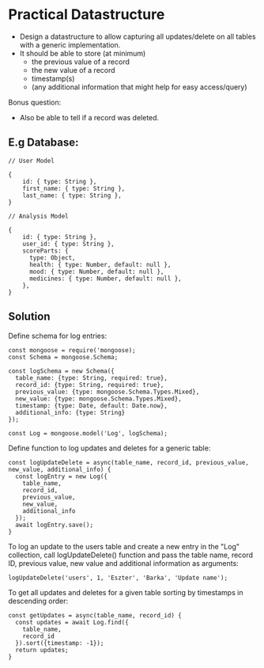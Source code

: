 # Practical Datastructure

- Design a datastructure to allow capturing all updates/delete on all tables with a generic implementation.
- It should be able to store (at minimum)
	- the previous value of a record
	- the new value of a record
	- timestamp(s)
	- (any additional information that might help for easy access/query)

Bonus question:
 - Also be able to tell if a record was deleted. 


## E.g Database:


```
// User Model

{
    id: { type: String },
    first_name: { type: String },
    last_name: { type: String },
}
```


```
// Analysis Model

{
    id: { type: String },
    user_id: { type: String },
    scoreParts: {
      type: Object,
      health: { type: Number, default: null },
      mood: { type: Number, default: null },
      medicines: { type: Number, default: null },
    },
}
```
## Solution

Define schema for log entries:

````
const mongoose = require('mongoose);
const Schema = mongoose.Schema;

const logSchema = new Schema({
  table_name: {type: String, required: true},
  record_id: {type: String, required: true},
  previous_value: {type: mongoose.Schema.Types.Mixed},
  new_value: {type: mongoose.Schema.Types.Mixed},
  timestamp: {type: Date, default: Date.now},
  additional_info: {type: String}
});

const Log = mongoose.model('Log', logSchema);
````

Define function to log updates and deletes for a generic table:

````
const logUpdateDelete = async(table_name, record_id, previous_value, new_value, additional_info) {
  const logEntry = new Log({
    table_name,
    record_id,
    previous_value,
    new_value,
    additional_info
  });
  await logEntry.save();
}
````

To log an update to the users table and create a new entry in the "Log" collection, call logUpdateDelete() function and pass the table name, record ID, previous value, new value and additional information as arguments:
````
logUpdateDelete('users', 1, 'Eszter', 'Barka', 'Update name');
````

To get all updates and deletes for a given table sorting by timestamps in descending order:

````
const getUpdates = async(table_name, record_id) {
  const updates = await Log.find({
    table_name,
    record_id
  }).sort({timestamp: -1});
  return updates;
}
````
